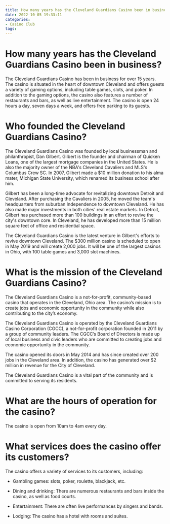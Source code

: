 ```yaml
---
title: How many years has the Cleveland Guardians Casino been in business 
date: 2022-10-05 19:33:11
categories:
- Casino Club
tags:
---
```



#  How many years has the Cleveland Guardians Casino been in business? 

The Cleveland Guardians Casino has been in business for over 15 years. The casino is situated in the heart of downtown Cleveland and offers guests a variety of gaming options, including table games, slots, and poker. In addition to the gaming options, the casino also features a number of restaurants and bars, as well as live entertainment. The casino is open 24 hours a day, seven days a week, and offers free parking to its guests.

#  Who founded the Cleveland Guardians Casino? 

The Cleveland Guardians Casino was founded by local businessman and philanthropist, Dan Gilbert. Gilbert is the founder and chairman of Quicken Loans, one of the largest mortgage companies in the United States. He is also the majority owner of the NBA's Cleveland Cavaliers and MLS's Columbus Crew SC. In 2007, Gilbert made a $10 million donation to his alma mater, Michigan State University, which renamed its business school after him.

Gilbert has been a long-time advocate for revitalizing downtown Detroit and Cleveland. After purchasing the Cavaliers in 2005, he moved the team's headquarters from suburban Independence to downtown Cleveland. He has also made major investments in both cities' real estate markets. In Detroit, Gilbert has purchased more than 100 buildings in an effort to revive the city's downtown core. In Cleveland, he has developed more than 15 million square feet of office and residential space.

The Cleveland Guardians Casino is the latest venture in Gilbert's efforts to revive downtown Cleveland. The $300 million casino is scheduled to open in May 2019 and will create 2,000 jobs. It will be one of the largest casinos in Ohio, with 100 table games and 3,000 slot machines.

#  What is the mission of the Cleveland Guardians Casino? 

The Cleveland Guardians Casino is a not-for-profit, community-based casino that operates in the Cleveland, Ohio area. The casino’s mission is to create jobs and economic opportunity in the community while also contributing to the city’s economy. 

The Cleveland Guardians Casino is operated by the Cleveland Guardians Casino Corporation (CGCC), a not-for-profit corporation founded in 2011 by a group of community leaders. The CGCC’s Board of Directors is made up of local business and civic leaders who are committed to creating jobs and economic opportunity in the community. 

The casino opened its doors in May 2014 and has since created over 200 jobs in the Cleveland area. In addition, the casino has generated over $2 million in revenue for the City of Cleveland. 

The Cleveland Guardians Casino is a vital part of the community and is committed to serving its residents.

#  What are the hours of operation for the casino? 

The casino is open from 10am to 4am every day.

#  What services does the casino offer its customers?

The casino offers a variety of services to its customers, including:

- Gambling games: slots, poker, roulette, blackjack, etc.

- Dining and drinking: There are numerous restaurants and bars inside the casino, as well as food courts.

- Entertainment: There are often live performances by singers and bands.

- Lodging: The casino has a hotel with rooms and suites.
